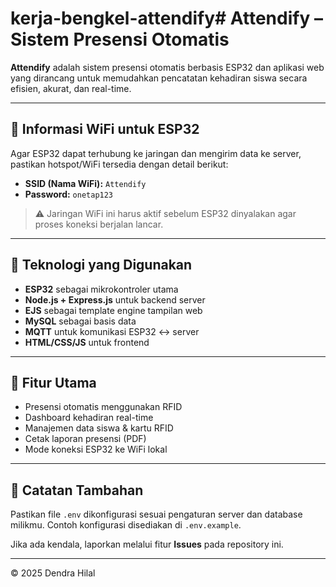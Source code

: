 # kerja-bengkel-attendify# Attendify – Sistem Presensi Otomatis

**Attendify** adalah sistem presensi otomatis berbasis ESP32 dan aplikasi web yang dirancang untuk memudahkan pencatatan kehadiran siswa secara efisien, akurat, dan real-time.

---

## 📶 Informasi WiFi untuk ESP32

Agar ESP32 dapat terhubung ke jaringan dan mengirim data ke server, pastikan hotspot/WiFi tersedia dengan detail berikut:

- **SSID (Nama WiFi):** `Attendify`
- **Password:** `onetap123`

> ⚠️ Jaringan WiFi ini harus aktif sebelum ESP32 dinyalakan agar proses koneksi berjalan lancar.

---

## 🧩 Teknologi yang Digunakan

- **ESP32** sebagai mikrokontroler utama
- **Node.js + Express.js** untuk backend server
- **EJS** sebagai template engine tampilan web
- **MySQL** sebagai basis data
- **MQTT** untuk komunikasi ESP32 ↔ server
- **HTML/CSS/JS** untuk frontend

---

## 🚀 Fitur Utama

- Presensi otomatis menggunakan RFID
- Dashboard kehadiran real-time
- Manajemen data siswa & kartu RFID
- Cetak laporan presensi (PDF)
- Mode koneksi ESP32 ke WiFi lokal

---

## 📝 Catatan Tambahan

Pastikan file `.env` dikonfigurasi sesuai pengaturan server dan database milikmu. Contoh konfigurasi disediakan di `.env.example`.

Jika ada kendala, laporkan melalui fitur **Issues** pada repository ini.

---

© 2025 Dendra Hilal
